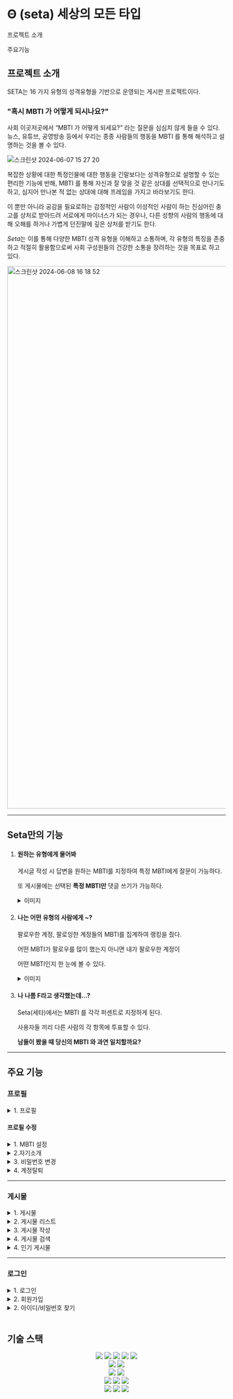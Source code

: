 # Θ (seta) 세상의 모든 타입


프로젝트 소개 

주요기능



## 프로젝트 소개

SETA는 16 가지 유형의 성격유형을 기반으로 운영되는 게시판 프로젝트이다. 


### "혹시 MBTI 가 어떻게 되시나요?"


사회 이곳저곳에서 “MBTI 가 어떻게 되세요?” 라는 질문을 심심치 않게 들을 수 있다. 
뉴스, 유튜브, 공영방송 등에서 우리는 종종 사람들의 행동을 MBTI 를 통해 해석하고 설명하는 것을 볼 수 있다.  

![스크린샷 2024-06-07 15 27 20](https://github.com/lsi3131/seta/assets/160498370/d1296d6f-fd04-4f5d-85f2-f8c5496f00a7)

복잡한 상황에 대한 특정인물에 대한 행동을 긴말보다는 성격유형으로 설명할 수 있는 편리한 기능에 반해, MBTI 를 통해 자신과 잘 맞을 것 같은 상대를 선택적으로 만나기도하고, 심지어 만나본 적 없는 상대에 대해 프레임을 가지고 바라보기도 한다. 

이 뿐만 아니라 공감을 필요로하는 감정적인 사람이 이성적인 사람이 하는 진심어린 충고를 상처로 받아드려 서로에게 마이너스가 되는 경우나, 다른 성향의 사람의 행동에 대해 오해를 하거나 가볍게 던진말에 깊은 상처를 받기도 한다.

*Seta*는 이를 통해 다양한 MBTI 성격 유형을 이해하고 소통하며, 각 유형의 특징을 존중하고 적절히 활용함으로써 사회 구성원들의 건강한 소통을 장려하는 것을 목표로 하고 있다.


<img width="1251" alt="스크린샷 2024-06-08 16 18 52" src="https://github.com/lsi3131/seta/assets/160498370/8d923e1b-b9c0-4d6b-8a2c-f427acd86371">

  
---


## Seta만의 기능 

1. #### 원하는 유형에게 물어봐
     게시글 작성 시 답변을 원하는 MBTI를 지정하여 특정 MBTI에게 잘문이 가능하다.

     또 게시물에는 선택된 **특정 MBTI만** 댓글 쓰기가 가능하다.
     <details>
     <summary> 이미지 </summary>
     <div markdown="1">
     <div>
      원하는 MBTI를 선택하여 질문이 가능
     </div>
     <img width="1687" alt="스크린샷 2024-05-10 12 39 53" src="https://github.com/lsi3131/seta/assets/160498370/46eb3be9-3bd1-4d40-b1ab-9d87b7903992">
     <img width="1687" alt="스크린샷 2024-05-10 12 39 53" src="https://github.com/lsi3131/seta/assets/160498370/43f426ba-5612-48ef-83cb-78fefebeacc7">
     <div>
      게시물에 선택된 특정 게시물만 댓글 작성 가능
     </div>
     <img width="1687" alt="스크린샷 2024-05-10 12 39 53" src="https://github.com/lsi3131/seta/assets/160498370/e6c38e49-a491-4e5d-a21b-f83de3c9500a">
     <img width="1687" alt="스크린샷 2024-05-10 12 39 53" src="https://github.com/lsi3131/seta/assets/160498370/2427e430-8575-4fb5-915c-411e9936b446">
     </div>
     </details>
    



2. #### 나는 어떤 유형의 사람에게 ~?

     팔로우한 계정, 팔로잉한 계정들의 MBTI를 집계하여 랭킹을 줬다.

     어떤 MBTI가 팔로우를 많이 했는지 아니면 내가 팔로우한 계정이

     어떤 MBTI인지 한 눈에 볼 수 있다.
     <details>
     <summary> 이미지 </summary>
     <div markdown="1">
     <div>
      팔로우, 팔로잉 한 MBTI 확인
     </div>
     <img width="1687" alt="스크린샷 2024-05-10 12 39 53" src="https://github.com/lsi3131/seta/assets/160498370/5fec96c1-7a0b-413b-ac0d-550552600454">
     </div>
     </details>


      

4. #### 나 나름 F라고 생각했는데...?
   Seta(세타)에서는 MBTI 를 각각 퍼센트로 지정하게 된다.​

   사용자들 끼리 다른 사람의 각 항목에 투표할 수 있다.​

   **남들이 봤을 때 당신의 MBTI 와 과연 일치할까요?​**
   


---

## 주요 기능 

### 프로필


<details>
<summary>1. 프로필  </summary>
<div>
자신 소개, 내가 작성한 게시물, 팔로우, 팔로잉, 내 MBTI, 팔로우 랭킹을 보여줍니다
</div>
<div markdown="1">
<div>
MBTI 를 등록하지 않은 경우
</div>
<img width="861" alt="스크린샷 2024-06-08 17 04 55" src="https://github.com/lsi3131/seta/assets/160498370/d649c3e8-fe1d-4fb3-86bc-e42014577603">
<div>
MBTI 등록과 팔로우가 있는 경우
</div>
<img width="861" alt="스크린샷 2024-06-08 17 04 55" src="https://github.com/lsi3131/seta/assets/160498370/b8ecfd74-305c-4698-b0b9-80292b8528b7">
<div>
다른 사람의 프로필 방문시 '프로필 수정' -> '팔로우'로 변경됩니다
</div>
<img width="861" alt="스크린샷 2024-06-08 17 04 55" src="https://github.com/lsi3131/seta/assets/160498370/cf1f70e6-9dfd-4e3b-b2d8-71b8de083335">
</div>
</details>
  

#### 프로필 수정

<details>
<summary>1. MBTI 설정 </summary>
<div>
 회원가입을 진행 후 자신의 MTBI를 설정합니다 
 
최초 1회만 가능하면 MTBI값이 있어야 게시물 작성, 댓글 작성 기능을 사용이 가능합니다
</div>
<div markdown="1">
<img width="861" alt="스크린샷 2024-06-08 17 04 55" src="https://github.com/lsi3131/seta/assets/160498370/d95cc64e-be6b-487e-a708-8c733b1a873c">
</div>
</details>
    


   
<details>
<summary>2.자기소개</summary>
<div markdown="1">
<div>
프로필 페이지에 자신을 소개하는 글을 작성이 가능합니다
</div>
<img width="851" alt="스크린샷 2024-06-08 17 05 02" src="https://github.com/lsi3131/seta/assets/160498370/531f4364-0b4d-4970-9bbe-16b041a4555f">
</div>
</details>


    
<details>
<summary>3. 비밀번호 변경</summary>
<div markdown="1">
<div>
기존의 비밀번호를 변경을 원하거나 비밀번호 분실시 임시비밀번호를 변경합니다
</div>
<img width="849" alt="스크린샷 2024-06-08 17 05 08" src="https://github.com/lsi3131/seta/assets/160498370/b229f1ae-d770-4d6c-a03f-2cf31177ea67">
</div>
</details>



<details>
<summary>4. 계정탈퇴</summary>
<div markdown="1">
<div>
회원의 정보를 데이터에서 삭제를 원하는 경우 비밀번호를 입력 후 삭제가 가능합니다
<img width="861" alt="스크린샷 2024-06-08 17 04 55" src="https://github.com/lsi3131/seta/assets/160498370/d95cc64e-be6b-487e-a708-8c733b1a873c">
</div>
</details>

---

### 게시물


<details>
<summary>1. 게시물  </summary>
<div>
 게시물을 보고 특정 MBTI만 댓글을 작성 할 수 있습니다
</div>
<img width="1233" alt="스크린샷 2024-06-08 16 23 12" src="https://github.com/lsi3131/seta/assets/160498370/bf7e54f6-68ad-41c7-8560-5d5543ba9cf1">
</div>
</details>




<details>
<summary>2. 게시물 리스트 </summary>
<div>
  
- MBTI별로 각각의 게시판을 가지고 있습니다. 게시물 작성시 질문하고 싶은 MBTI를 선택하여 게시물이 작성되며 각각의 MBTI에게 보여줍니다

- 필터 기능과 페이지 기능으로 쉽게 이동이 가능하고 찾을 수 있습니다

- 홈 화면에서 MBTI별로 클릭시 이동이 가능하면 우측 하단에 + 버튼 클릭시 이동이 가능합니다
</div>

<img width="1221" alt="스크린샷 2024-06-08 16 22 56" src="https://github.com/lsi3131/seta/assets/160498370/a47c31e0-6b77-46e5-82b4-a2383dcf4120">
<img width="1221" alt="스크린샷 2024-06-08 16 22 56" src="https://github.com/lsi3131/seta/assets/160498370/23d1dbb7-aefb-4ba7-8b89-20f3eb9d94b9">
<div>
- 각 MBTI 별로 게시판 리스트가 존제합니다
</div>
<div markdown="1">
<img width="1221" alt="스크린샷 2024-06-08 16 22 56" src="https://github.com/lsi3131/seta/assets/160498370/1949c170-b595-4b58-a9de-6f8af903ff70">
<img width="1237" alt="스크린샷 2024-06-08 16 22 46" src="https://github.com/lsi3131/seta/assets/160498370/1490d9d3-2948-4c2b-9331-c3ffc45e278b">
<img width="1219" alt="스크린샷 2024-06-08 16 22 29" src="https://github.com/lsi3131/seta/assets/160498370/a5719ab5-4c58-444f-94e1-0d5fbc4923c5">
<img width="1233" alt="스크린샷 2024-06-08 16 23 12" src="https://github.com/lsi3131/seta/assets/160498370/c8b982e7-0583-4ed5-bbfc-9a5468f73510">
</div>
<div>
  
- 원하는 정렬방식으로 게시물을 찾습니다
 
</div>
<img width="1233" alt="스크린샷 2024-06-08 16 23 12" src="https://github.com/lsi3131/seta/assets/160498370/12a85734-0337-4b39-89d3-bae357c704ad"><img width="1233" alt="스크린샷 2024-06-08 16 23 12" src="https://github.com/lsi3131/seta/assets/160498370/aeddc591-24f8-4c50-bd24-c7b8d9576111">
</details>



<details>
<summary>3. 게시물 작성 </summary>
<div>
질문 또는 게시 하고 싶은 특정 MBTI 를 선택해 게시물을 작성이 가능합니다

이미지 삽입, 크기 조절, 글자 변경등 다양한 기능을 지원합니다
</div>
<img width="1233" alt="스크린샷 2024-06-08 16 23 12" src="https://github.com/lsi3131/seta/assets/160498370/cff53dbe-249f-4b97-b267-e431fd0e4375">
</div>
</details>



<details>
<summary>4. 게시물 검색 </summary>
<div>
원하는 제목, 내용, 작성자를 검색을 통해 찾을 수 있습니다
</div>
<img width="1233" alt="스크린샷 2024-06-08 16 23 12" src="https://github.com/lsi3131/seta/assets/160498370/cace69f1-8e79-42e7-8a2e-bf0e2e67455b">
<img width="1233" alt="스크린샷 2024-06-08 16 23 12" src="https://github.com/lsi3131/seta/assets/160498370/f151d7b4-7b2f-4d27-805d-be574ca5d19e">
</div>
</details>



<details>
<summary>4. 인기 게시물 </summary>
<div>
홈 화면에서 인기글을 확이 가능합니다. 
<img width="1233" alt="스크린샷 2024-06-08 16 23 12" src="https://github.com/lsi3131/seta/assets/160498370/c6efad30-8335-4908-888b-070aba855292">
'좋아요' 가 많은 순으로 보여 줍니다
</div>
더보기 클릭시 인기 게시물 리스트
</div>
<img width="1233" alt="스크린샷 2024-06-08 16 23 12" src="https://github.com/lsi3131/seta/assets/160498370/2d979ec8-da34-45d5-8804-51c2dfbf654b">
<div>
</div>
</details>




---


### 로그인 


<details>
<summary>1. 로그인 </summary>
<div>
아이디와 패스워드를 통해 로그인이 가능하면 구글, 카카오, 깃허브로 소셜 로그인을 통해서 로그인이 가능합니다
</div>
<img width="1233" alt="스크린샷 2024-06-08 16 23 12" src="">
</div>
</details>


<details>
<summary>2. 회원가입 </summary>
<div>
유일한 Username과 이메일을 통해 회원가입을 진행합니다

그리고 이메을 인증을 통해서만 회원가입이 완료되며 로그인이 가능합니다
</div>
<img width="1233" alt="스크린샷 2024-06-08 16 23 12" src="https://github.com/lsi3131/seta/assets/160498370/938e161e-ce1c-4d20-8134-7a970df1b6e8">
<img width="1233" alt="스크린샷 2024-06-08 16 23 12" src="https://github.com/lsi3131/seta/assets/160498370/162c0196-00f3-4d97-a1cc-95663c2bf35e">
<img width="1233" alt="스크린샷 2024-06-08 16 23 12" src="https://github.com/lsi3131/seta/assets/160498370/5723d155-b542-4295-94b2-de38edfb493a">
</div>
</details>



<details>
<summary>2. 아이디/비밀번호 찾기 </summary>
<div>
가입시 사용한 email을 통해 아이디와 비밀번호를 찾을 수 있습니다

email로 아디 값과 비밀번호는 임시비밀번호를 발급해 줍니다  
</div>
<div>
아이디 / 비밀번호 찾기 시 뜨는 화면
</div>
<img width="1233" alt="스크린샷 2024-06-08 16 23 12" src="https://github.com/lsi3131/seta/assets/160498370/d9aea30e-bbcd-41b5-a86d-c16147f7c366">
<div>
아이디 찾기 이메일 화면 
</div>
<img width="1233" alt="스크린샷 2024-06-08 16 23 12" src="https://github.com/lsi3131/seta/assets/160498370/96379cf5-695d-4691-a528-fc0b1e7efd8e">
<div>
비밀번호 찾기 이메일 화면 
</div>
<img width="1233" alt="스크린샷 2024-06-08 16 23 12" src="https://github.com/lsi3131/seta/assets/160498370/b1779a46-f212-4baf-86cd-518ac20d0088">
</div>
</details>



<br>

## 기술 스택
<div align="center">
<img src="https://img.shields.io/badge/react-61DAFB?style=for-the-badge&logo=figma&logoColor=white">
<img src="https://img.shields.io/badge/html5-E34F26?style=for-the-badge&logo=html5&logoColor=white">
<img src="https://img.shields.io/badge/css-1572B6?style=for-the-badge&logo=css3&logoColor=white">
<img src="https://img.shields.io/badge/javascript-F7DF1E?style=for-the-badge&logo=javascript&logoColor=black">
<img src="https://img.shields.io/badge/figma-F24E1E?style=for-the-badge&logo=figma&logoColor=white">
<br>
<img src="https://img.shields.io/badge/python-3776AB?style=for-the-badge&logo=python&logoColor=white">
<img src="https://img.shields.io/badge/django-092E20?style=for-the-badge&logo=django&logoColor=white">
<br>
<img src="https://img.shields.io/badge/sqlite-003B57?style=for-the-badge&logo=sqlite&logoColor=white">
<img src="https://img.shields.io/badge/aws-232F3E?style=for-the-badge&logo=amazonwebservices&logoColor=white">
<br>
  
<img src="https://img.shields.io/badge/Slack-4A154B?style=for-the-badge&logo=Slack&logoColor=white">
<img src="https://img.shields.io/badge/notion-000000?style=for-the-badge&logo=notion&logoColor=white">
<img src="https://img.shields.io/badge/discord-5865F2?style=for-the-badge&logo=discord&logoColor=white">
<br>

<img src="https://img.shields.io/badge/git-F05032?style=for-the-badge&logo=git&logoColor=white">
<img src="https://img.shields.io/badge/github-181717?style=for-the-badge&logo=github&logoColor=white">



<img src="https://img.shields.io/badge/node.js-5FA04E?style=for-the-badge&logo=figma&logoColor=white">
</div>
